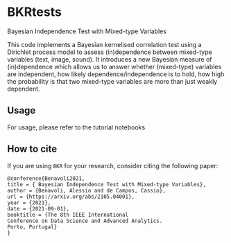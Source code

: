 # BKRtests
Bayesian Independence Test with Mixed-type Variables



This code implements a Bayesian kernelised correlation test using a Dirichlet process model to 
assess (in)dependence between mixed-type variables (text, image, sound).
It introduces a new Bayesian measure of (in)dependence which allows us to answer whether (mixed-type) variables  are independent, 
how likely dependence/independence is to hold, how high the probability is that two mixed-type 
variables are more than just weakly dependent. 

## Usage
For usage, please refer to the tutorial notebooks

## How to cite
If you are using `BKR` for your research, consider citing the following paper:

```
@conference{Benavoli2021,
title = { Bayesian Independence Test with Mixed-type Variables},
author = {Benavoli, Alessio and de Campos, Cassio},
url = {https://arxiv.org/abs/2105.04001},
year = {2021},
date = {2021-09-01},
booktitle = {The 8th IEEE International
Conference on Data Science and Advanced Analytics.
Porto, Portugal}
}
```
